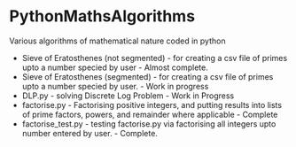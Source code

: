 # PythonMathsAlgorithms
Various algorithms of mathematical nature coded in python

- Sieve of Eratosthenes (not segmented) - for creating a csv file of primes upto a number specied by user - Almost complete.
- Sieve of Eratosthenes (segmented) - for creating a csv file of primes upto a number specied by user. - Work in progress
- DLP.py - solving Discrete Log Problem - Work in Progress
- factorise.py - Factorising positive integers, and putting results into lists of prime factors, powers, and remainder where applicable - Complete
- factorise_test.py - testing factorise.py via factorising all integers upto number entered by user. - Complete.

